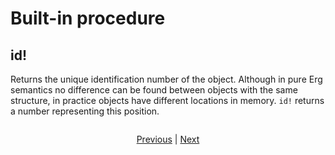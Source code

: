 # Built-in procedure

## id!

Returns the unique identification number of the object.
Although in pure Erg semantics no difference can be found between objects with the same structure, in practice objects have different locations in memory.
`id!` returns a number representing this position.

```python
```

<p align='center'>
    <a href='./08_procedure.md'>Previous</a> | <a href='./10_list.md'>Next</a>
</p>
